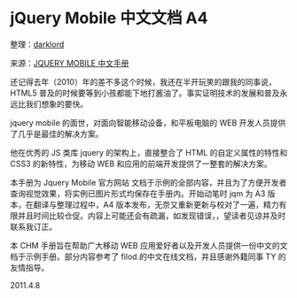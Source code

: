 # jQuery Mobile 中文文档 A4

整理：[darklord](http://www.cnblogs.com/darklord/)

来源：[JQUERY MOBILE 中文手册](http://www.cnblogs.com/darklord/archive/2011/04/08/2009754.html)

还记得去年（2010）年的差不多这个时候，我还在半开玩笑的跟我的同事说，HTML5 普及的时候要等到小孩都能下地打酱油了。事实证明技术的发展和普及永远比我们想象的要快。

jquery mobile 的面世，对面向智能移动设备，和平板电脑的 WEB 开发人员提供了几乎是最佳的解决方案。

他在优秀的 JS 类库 jquery 的架构上，直接整合了 HTML 的自定义属性的特性和 CSS3 的新特性，为移动 WEB 和应用的前端开发提供了一整套的解决方案。

本手册为 Jquery Mobile 官方网站 文档于示例的全部内容，并且为了方便开发者查询视觉效果，将实例已图片形式均保存在手册内。开始动笔时 jqm 为 A3 版本，在翻译与整理过程中，A4 版本发布，无奈又重新更新与校对了一遍，精力有限并且时间比较仓促。内容上可能还会有疏漏，如发现错误，，望读者见谅并及时联系我订正。

本 CHM 手册旨在帮助广大移动 WEB 应用爱好者以及开发人员提供一份中文的文档于示例手册。部分内容参考了 filod.的中文在线文档，并且感谢外籍同事 TY 的友情指导。

2011.4.8